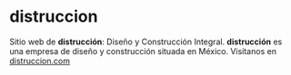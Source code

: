 # distruccion

Sitio web de **distrucción**: Diseño y Construcción Integral. **distrucción** es una empresa de diseño y construcción situada en México. Visítanos en [distruccion.com](https://distruccion.com)
